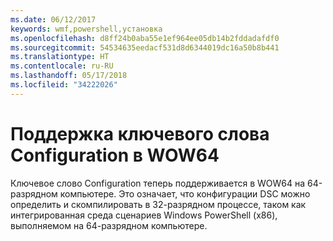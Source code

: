 ```yaml
---
ms.date: 06/12/2017
keywords: wmf,powershell,установка
ms.openlocfilehash: d8ff24b0aba55e1ef964ee05db14b2fddadafdf0
ms.sourcegitcommit: 54534635eedacf531d8d6344019dc16a50b8b441
ms.translationtype: HT
ms.contentlocale: ru-RU
ms.lasthandoff: 05/17/2018
ms.locfileid: "34222026"
---
```

# <a name="wow64-support-for-configuration-keyword"></a>Поддержка ключевого слова Configuration в WOW64

Ключевое слово Configuration теперь поддерживается в WOW64 на 64-разрядном компьютере. Это означает, что конфигурации DSC можно определить и скомпилировать в 32-разрядном процессе, таком как интегрированная среда сценариев Windows PowerShell (x86), выполняемом на 64-разрядном компьютере.
